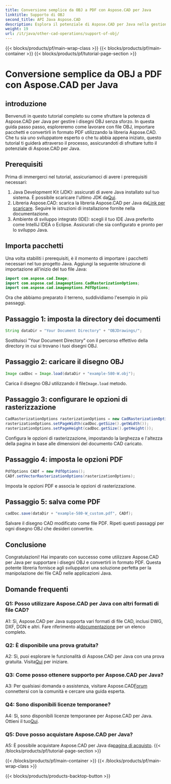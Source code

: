 ```yaml
---
title: Conversione semplice da OBJ a PDF con Aspose.CAD per Java
linktitle: Supporto di OBJ
second_title: API Java Aspose.CAD
description: Esplora il potenziale di Aspose.CAD per Java nella gestione dei disegni OBJ senza problemi. Converti facilmente in PDF con la nostra guida passo passo.
weight: 19
url: /it/java/other-cad-operations/support-of-obj/
---
```


{{< blocks/products/pf/main-wrap-class >}}
{{< blocks/products/pf/main-container >}}
{{< blocks/products/pf/tutorial-page-section >}}

# Conversione semplice da OBJ a PDF con Aspose.CAD per Java

## introduzione

Benvenuti in questo tutorial completo su come sfruttare la potenza di Aspose.CAD per Java per gestire i disegni OBJ senza sforzo. In questa guida passo passo, esploreremo come lavorare con file OBJ, importare pacchetti e convertirli in formato PDF utilizzando la libreria Aspose.CAD. Che tu sia uno sviluppatore esperto o che tu abbia appena iniziato, questo tutorial ti guiderà attraverso il processo, assicurandoti di sfruttare tutto il potenziale di Aspose.CAD per Java.

## Prerequisiti

Prima di immergerci nel tutorial, assicuriamoci di avere i prerequisiti necessari:
1. Java Development Kit (JDK): assicurati di avere Java installato sul tuo sistema. È possibile scaricare l'ultimo JDK da[Qui](https://www.oracle.com/java/technologies/javase-downloads.html).
2.  Libreria Aspose.CAD: scarica la libreria Aspose.CAD per Java da[Link per scaricare](https://releases.aspose.com/cad/java/). Seguire le istruzioni di installazione fornite nella documentazione.
3. Ambiente di sviluppo integrato (IDE): scegli il tuo IDE Java preferito come IntelliJ IDEA o Eclipse. Assicurati che sia configurato e pronto per lo sviluppo Java.

## Importa pacchetti

Una volta stabiliti i prerequisiti, è il momento di importare i pacchetti necessari nel tuo progetto Java. Aggiungi la seguente istruzione di importazione all'inizio del tuo file Java:

```java
import com.aspose.cad.Image;
import com.aspose.cad.imageoptions.CadRasterizationOptions;
import com.aspose.cad.imageoptions.PdfOptions;
```

Ora che abbiamo preparato il terreno, suddividiamo l'esempio in più passaggi.

## Passaggio 1: imposta la directory dei documenti

```java
String dataDir = "Your Document Directory" + "OBJDrawings/";
```

Sostituisci "Your Document Directory" con il percorso effettivo della directory in cui si trovano i tuoi disegni OBJ.

## Passaggio 2: caricare il disegno OBJ

```java
Image cadDoc = Image.load(dataDir + "example-580-W.obj");
```

 Carica il disegno OBJ utilizzando il file`Image.load` metodo.

## Passaggio 3: configurare le opzioni di rasterizzazione

```java
CadRasterizationOptions rasterizationOptions = new CadRasterizationOptions();
rasterizationOptions.setPageWidth(cadDoc.getSize().getWidth());
rasterizationOptions.setPageHeight(cadDoc.getSize().getHeight());
```

Configura le opzioni di rasterizzazione, impostando la larghezza e l'altezza della pagina in base alle dimensioni del documento CAD caricato.

## Passaggio 4: imposta le opzioni PDF

```java
PdfOptions CADf = new PdfOptions();
CADf.setVectorRasterizationOptions(rasterizationOptions);
```

Imposta le opzioni PDF e associa le opzioni di rasterizzazione.

## Passaggio 5: salva come PDF

```java
cadDoc.save(dataDir + "example-580-W_custom.pdf", CADf);
```

Salvare il disegno CAD modificato come file PDF.
Ripeti questi passaggi per ogni disegno OBJ che desideri convertire.

## Conclusione

Congratulazioni! Hai imparato con successo come utilizzare Aspose.CAD per Java per supportare i disegni OBJ e convertirli in formato PDF. Questa potente libreria fornisce agli sviluppatori una soluzione perfetta per la manipolazione dei file CAD nelle applicazioni Java.

## Domande frequenti

### Q1: Posso utilizzare Aspose.CAD per Java con altri formati di file CAD?

 A1: Sì, Aspose.CAD per Java supporta vari formati di file CAD, inclusi DWG, DXF, DGN e altri. Fare riferimento al[documentazione](https://reference.aspose.com/cad/java/) per un elenco completo.

### Q2: È disponibile una prova gratuita?

A2: Sì, puoi esplorare le funzionalità di Aspose.CAD per Java con una prova gratuita. Visita[Qui](https://releases.aspose.com/) per iniziare.

### Q3: Come posso ottenere supporto per Aspose.CAD per Java?

 A3: Per qualsiasi domanda o assistenza, visitare Aspose.CAD[Forum](https://forum.aspose.com/c/cad/19) connettersi con la comunità e cercare una guida esperta.

### Q4: Sono disponibili licenze temporanee?

 A4: Sì, sono disponibili licenze temporanee per Aspose.CAD per Java. Ottieni il tuo[Qui](https://purchase.aspose.com/temporary-license/).

### Q5: Dove posso acquistare Aspose.CAD per Java?

A5: È possibile acquistare Aspose.CAD per Java da[pagina di acquisto](https://purchase.aspose.com/buy).
{{< /blocks/products/pf/tutorial-page-section >}}

{{< /blocks/products/pf/main-container >}}
{{< /blocks/products/pf/main-wrap-class >}}

{{< blocks/products/products-backtop-button >}}
